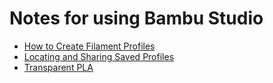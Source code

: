 # Notes for using Bambu Studio

* [How to Create Filament Profiles](./create_filament_profiles.md)
* [Locating and Sharing Saved Profiles](./locating_saved_profiles.md)
* [Transparent PLA](./transparent_pla.md)

